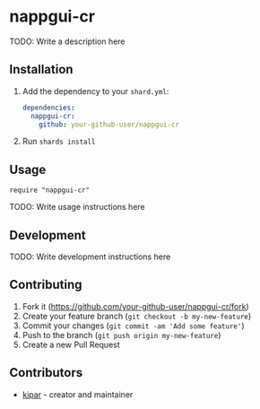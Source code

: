 # nappgui-cr

TODO: Write a description here

## Installation

1. Add the dependency to your `shard.yml`:

   ```yaml
   dependencies:
     nappgui-cr:
       github: your-github-user/nappgui-cr
   ```

2. Run `shards install`

## Usage

```crystal
require "nappgui-cr"
```

TODO: Write usage instructions here

## Development

TODO: Write development instructions here

## Contributing

1. Fork it (<https://github.com/your-github-user/nappgui-cr/fork>)
2. Create your feature branch (`git checkout -b my-new-feature`)
3. Commit your changes (`git commit -am 'Add some feature'`)
4. Push to the branch (`git push origin my-new-feature`)
5. Create a new Pull Request

## Contributors

- [kipar](https://github.com/your-github-user) - creator and maintainer
